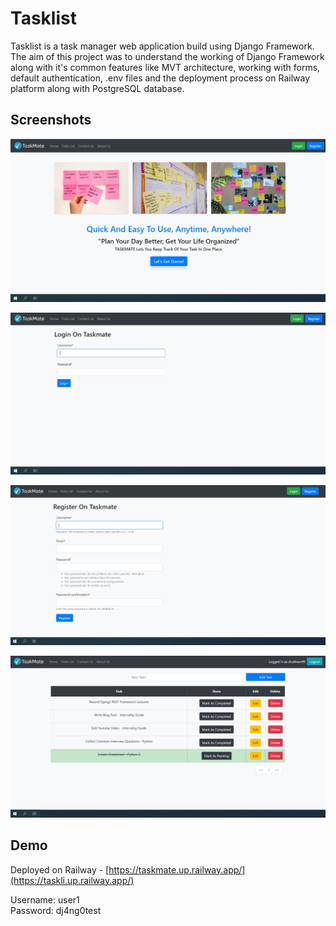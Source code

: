 # Tasklist

Tasklist is a task manager web application build using Django Framework. 
The aim of this project was to understand the working of Django Framework along with it's common features like MVT architecture, working with forms, default authentication, .env files and the deployment process on Railway platform along with PostgreSQL database.

## Screenshots

![App Screenshot](https://raw.githubusercontent.com/ShubhamSarda/random-resources/main/images/taskmate-1.png)

![App Screenshot](https://raw.githubusercontent.com/ShubhamSarda/random-resources/main/images/taskmate-2.png)

![App Screenshot](https://raw.githubusercontent.com/ShubhamSarda/random-resources/main/images/taskmate-3.png)

![App Screenshot](https://raw.githubusercontent.com/ShubhamSarda/random-resources/main/images/taskmate-4.png)

## Demo

Deployed on Railway - [https://taskmate.up.railway.app/](https://taskli.up.railway.app/)

Username: user1  
Password: dj4ng0test
